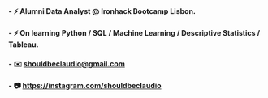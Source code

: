 #### - :zap: Alumni Data Analyst @ Ironhack Bootcamp Lisbon.
#### - :zap: On learning Python / SQL / Machine Learning / Descriptive Statistics / Tableau.
#### - :envelope:   shouldbeclaudio@gmail.com
#### - :camera:     https://instagram.com/shouldbeclaudio


